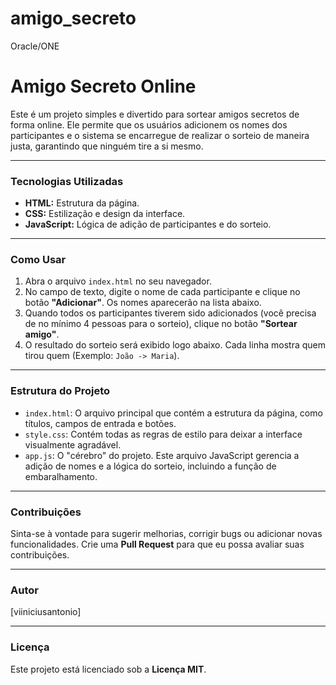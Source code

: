 # amigo_secreto
Oracle/ONE
# Amigo Secreto Online

Este é um projeto simples e divertido para sortear amigos secretos de forma online. Ele permite que os usuários adicionem os nomes dos participantes e o sistema se encarregue de realizar o sorteio de maneira justa, garantindo que ninguém tire a si mesmo.

---

### Tecnologias Utilizadas

* **HTML:** Estrutura da página.
* **CSS:** Estilização e design da interface.
* **JavaScript:** Lógica de adição de participantes e do sorteio.

---

### Como Usar

1.  Abra o arquivo `index.html` no seu navegador.
2.  No campo de texto, digite o nome de cada participante e clique no botão **"Adicionar"**. Os nomes aparecerão na lista abaixo.
3.  Quando todos os participantes tiverem sido adicionados (você precisa de no mínimo 4 pessoas para o sorteio), clique no botão **"Sortear amigo"**.
4.  O resultado do sorteio será exibido logo abaixo. Cada linha mostra quem tirou quem (Exemplo: `João -> Maria`).

---

### Estrutura do Projeto

* `index.html`: O arquivo principal que contém a estrutura da página, como títulos, campos de entrada e botões.
* `style.css`: Contém todas as regras de estilo para deixar a interface visualmente agradável.
* `app.js`: O "cérebro" do projeto. Este arquivo JavaScript gerencia a adição de nomes e a lógica do sorteio, incluindo a função de embaralhamento.

---

### Contribuições

Sinta-se à vontade para sugerir melhorias, corrigir bugs ou adicionar novas funcionalidades. Crie uma **Pull Request** para que eu possa avaliar suas contribuições.

---

### Autor

[viiniciusantonio]

---

### Licença

Este projeto está licenciado sob a **Licença MIT**.
